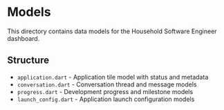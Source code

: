 # Models

This directory contains data models for the Household Software Engineer dashboard.

## Structure

- `application.dart` - Application tile model with status and metadata
- `conversation.dart` - Conversation thread and message models
- `progress.dart` - Development progress and milestone models
- `launch_config.dart` - Application launch configuration models